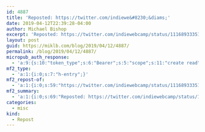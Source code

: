 ```yaml
---
id: 4887
title: 'Reposted: https://twitter.com/indiewe&#8230;&diams;'
date: 2019-04-12T22:39:28-04:00
author: Michael Bishop
excerpt: 'Reposted: https://twitter.com/indiewebcamp/status/1116893335178792960'
layout: post
guid: https://miklb.com/blog/2019/04/12/4887/
permalink: /blog/2019/04/12/4887/
micropub_auth_response:
  - 'a:9:{s:10:"token_type";s:6:"Bearer";s:5:"scope";s:11:"create read";s:2:"me";s:36:"https://miklb.com/blog/author/miklb/";s:9:"issued_by";s:45:"https://miklb.com/wp-json/indieauth/1.0/token";s:9:"client_id";s:33:"https://indigenous.abode.pub/ios/";s:11:"client_name";s:18:"Indigenous for iOS";s:9:"issued_at";i:1553542347;s:4:"user";i:1;s:13:"last_accessed";i:1555123168;}'
mf2_type:
  - 'a:1:{i:0;s:7:"h-entry";}'
mf2_repost-of:
  - 'a:1:{i:0;s:59:"https://twitter.com/indiewebcamp/status/1116893335178792960";}'
mf2_summary:
  - 'a:1:{i:0;s:69:"Reposted: https://twitter.com/indiewebcamp/status/1116893335178792960";}'
categories:
  - misc
kind:
  - Repost
---
```

